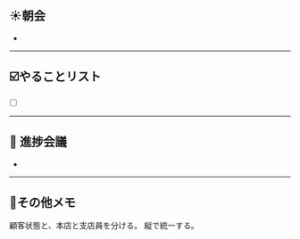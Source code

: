 ## **☀️**朝会

- 

---
## ☑️やることリスト

- [ ]  


---
## 📌 進捗会議

- 


---
## 📝その他メモ
顧客状態と、本店と支店員を分ける。
縦で統一する。



